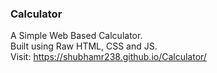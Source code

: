### Calculator</br>
A Simple Web Based Calculator.</br>
Built using Raw HTML, CSS and JS.</br>
Visit: https://shubhamr238.github.io/Calculator/ </br>